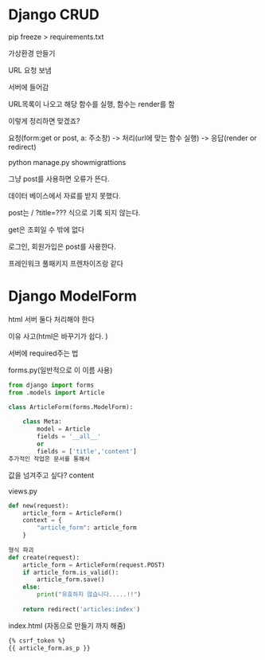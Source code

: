 # Django CRUD



pip freeze > requirements.txt

가상환경 만들기 



URL 요청 보냄 

서버에 들어감

URL목록이 나오고 해당 함수를 실행, 함수는 render를 함

이렇게 정리하면 맞겠죠?

요청(form:get or post, a: 주소창) -> 처리(url에 맞는 함수 실행) -> 응답(render or redirect)



python manage.py showmigrattions



그냥 post를 사용하면 오류가 뜬다. 

데이터 베이스에서 자료를 받지 못했다. 

post는 / ?title=??? 식으로 기록 되지 않는다. 

get은 조회일 수 밖에 없다

로그인, 회원가입은 post를 사용한다.



프레인워크 풀패키지 프렌차이즈랑 같다



# Django ModelForm

html 서버 둘다 처리해야 한다

이유 사고(html은 바꾸기가 쉽다. )



서버에 required주는 법

forms.py(일반적으로 이 이름 사용)

```python
from django import forms
from .models import Article

class ArticleForm(forms.ModelForm):
    
    class Meta:
        model = Article
        fields = '__all__'
        or
        fields = ['title','content']
추가적인 작업은 문서를 통해서
```

값을 넘겨주고 싶다? content

views.py

```python
def new(request):
    article_form = ArticleForm()
    context = {
        "article_form": article_form
    }
    
형식 파괴
def create(request):
    article_form = ArticleForm(request.POST)
    if article_form.is_valid():
        article_form.save()
    else:
        print("유효하지 않습니다.....!!")
        
    return redirect('articles:index')
```



index.html (자동으로 만들기 까지 해줌)

```html
{% csrf_token %}
{{ article_form.as_p }}
```















